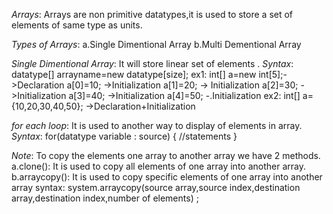 *Arrays*:
  Arrays are non primitive datatypes,it is used to store a set of elements of same type as units.

*Types of Arrays*:
a.Single Dimentional Array
b.Multi Dementional Array

*Single Dimentional Array*:
     It will store linear set of elements .
*Syntax*:
   datatype[] arrayname=new datatype[size];
   ex1:
      int[] a=new int[5];->Declaration
      a[0]=10; ->Initialization
      a[1]=20; -> Initialization
      a[2]=30; ->Initialization 
      a[3]=40; ->Initialization
      a[4]=50; -.Initialization
    ex2:
    int[] a={10,20,30,40,50}; ->Declaration+Initialization 

*for each loop*:
       It is used to another way to display of elements in array.
 *Syntax*:
    for(datatype variable : source)
    {
        //statements
    } 

 *Note*:
    To copy the elements one array to another array we have 2 methods.
  a.clone():
        It is used to copy all elements of one array into another array.
  b.arraycopy():
        It is used to copy specific elements of one array into another array
    syntax:
     system.arraycopy(source array,source index,destination array,destination index,number of elements) ;                   